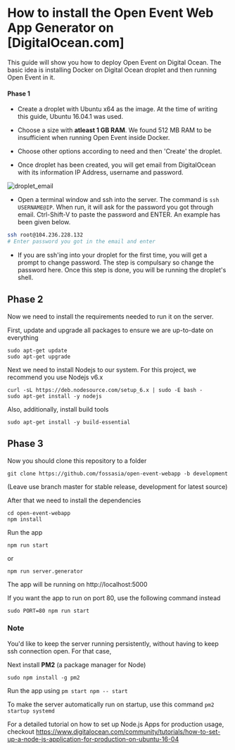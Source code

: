 # How to install the Open Event Web App Generator on [DigitalOcean.com]

This guide will show you how to deploy Open Event on Digital Ocean. The basic idea is installing Docker on Digital Ocean droplet and then running Open Event in it.

#### Phase 1

* Create a droplet with Ubuntu x64 as the image. At the time of writing this guide, Ubuntu 16.04.1 was used.

* Choose a size with **atleast 1 GB RAM**. We found 512 MB RAM to be insufficient when running Open Event inside Docker.

* Choose other options according to need and then 'Create' the droplet.

* Once droplet has been created, you will get email from DigitalOcean with its information IP Address, username and password.

![droplet_email](https://cloud.githubusercontent.com/assets/4047597/17770515/e2ea6f4c-655b-11e6-9211-78257a083e82.png)

* Open a terminal window and ssh into the server. The command is `ssh USERNAME@IP`. When run, it will ask for the password you got through email. Ctrl-Shift-V to paste the password and ENTER. An example has been given below.

```bash
ssh root@104.236.228.132
# Enter password you got in the email and enter
```

* If you are ssh'ing into your droplet for the first time, you will get a prompt to change password. The step is compulsary so change the password here.
Once this step is done, you will be running the droplet's shell.

## Phase 2 
Now we need to install the requirements needed to run it on the server. 

First, update and upgrade all packages to ensure we are up-to-date on everything 

```shell
sudo apt-get update
sudo apt-get upgrade
```

Next we need to install Nodejs to our system. For this project, we recommend you use Nodejs v6.x

```shell
curl -sL https://deb.nodesource.com/setup_6.x | sudo -E bash - 
sudo apt-get install -y nodejs
```

Also, additionally, install build tools

```shell
sudo apt-get install -y build-essential
```


## Phase 3 

Now you should clone this repository to a folder 

```shell
git clone https://github.com/fossasia/open-event-webapp -b development
```
(Leave use branch master for stable release, development for latest source) 

After that we need to install the dependencies

```shell
cd open-event-webapp
npm install 
```

Run the app

```shell
npm run start
```
or
```shell
npm run server.generator
```

The app will be running on http://localhost:5000

If you want the app to run on port 80, use the following command instead
```shell
sudo PORT=80 npm run start
```

### Note
You'd like to keep the server running persistently, without having to keep ssh connection open. For that case,   

Next install **PM2** (a package manager for Node)    
```shell
sudo npm install -g pm2
```    


Run the app using `pm start npm -- start`

To make the server automatically run on startup, use this command `pm2 startup systemd`

For a detailed tutorial on how to set up Node.js Apps for production usage, checkout https://www.digitalocean.com/community/tutorials/how-to-set-up-a-node-js-application-for-production-on-ubuntu-16-04